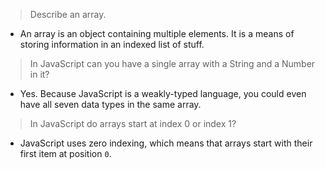 >Describe an array.
* An array is an object containing multiple elements. It is a means of storing information in an indexed list of stuff.

>In JavaScript can you have a single array with a String and a Number in it?
* Yes. Because JavaScript is a weakly-typed language, you could even have all seven data types in the same array.

>In JavaScript do arrays start at index 0 or index 1?
* JavaScript uses zero indexing, which means that arrays start with their first item at position `0`.